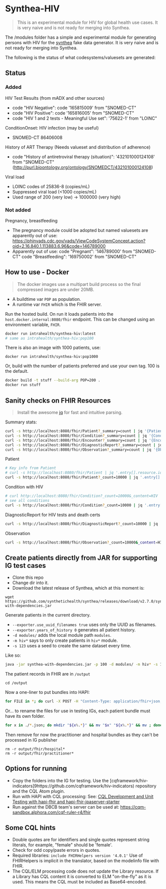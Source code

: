 # Synthea-HIV

> This is an experimental module for HIV for global health use cases. It is very naive and is not ready for merging into Synthea.

The /modules folder has a simple and experimental module for generating persons with HIV for the [synthea](https://github.com/synthetichealth/synthea) fake data generator. It is very naive and is not ready for merging into Synthea.

The following is the status of what codesystems/valuesets are generated:

## Status

### Added

HIV Test Results (from mADX and other sources)
* code "HIV Negative": code '165815009' from "SNOMED-CT"
* code "HIV Positive": code '165816005' from "SNOMED-CT"
* code "HIV 1 and 2 tests - Meaningful Use set": '75622-1' from "LOINC"

ConditionOnset: HIV infection (may be useful)
* SNOMED-CT 86406008

History of ART Therapy (Needs valueset and distribution of adherence)
* code "History of antiretroviral therapy (situation)": '432101000124108' from "SNOMED-CT"
(http://purl.bioontology.org/ontology/SNOMEDCT/432101000124108)

Viral load
* LOINC codes of 25836-8 (copies/mL)
* Suppressed viral load (<1000 copies/mL)
* Used range of 200 (very low) -> 1000000 (very high)


### Not added

Pregnancy, breastfeeding
* The pregnancy module could be adopted but named valuesets are apparently out of use:
https://phinvads.cdc.gov/vads/ViewCodeSystemConcept.action?oid=2.16.840.1.113883.6.96&code=146789000
* Apparently out of use:
    code "Pregnant": '146789000' from "SNOMED-CT"
    code "Breastfeeding": '169750002' from "SNOMED-CT"

## How to use - Docker

> The docker images use a multipart build process so the final compressed images are under 20MB.

* A buildtime var `POP` as population.
* A runtime var `FHIR` which is the FHIR server.

Run the hosted build. On run it loads patients into the `host.docker.internal:8080/fhir` endpoint. This can be changed using an environment variable, `FHIR`.
```bash
docker run intrahealth/synthea-hiv:latest
# same as intrahealth/synthea-hiv:pop100
```

There is also an image with 1000 patients, use:
```
docker run intrahealth/synthea-hiv:pop1000
```

Or, build with the number of patients preferred and use your own tag. 100 is the default.
```bash
docker build -t stuff --build-arg POP=200 .
docker run stuff
```

## Sanity checks on FHIR Resources

> Install the awesome [jq](https://stedolan.github.io/jq/download/) for fast and intuitive parsing.

Summary stats:

```bash
curl -s http://localhost:8080/fhir/Patient?_summary=count | jq '{Patient: .total}'
curl -s http://localhost:8080/fhir/Condition?_summary=count | jq '{Condition: .total}'
curl -s http://localhost:8080/fhir/Encounter?_summary=count | jq '{Encounter: .total}'
curl -s http://localhost:8080/fhir/DiagnosticReport?_summary=count | jq '{DiagnosticReport: .total}'
curl -s http://localhost:8080/fhir/Observation?_summary=count | jq '{Observation: .total}'
```

Patient
```bash
# Key info from Patient
# curl -s http://localhost:8080/fhir/Patient | jq '.entry[].resource.id, .entry[].resource | {gender: .gender, birthDate: .birthDate, deceasedDateTime: .deceasedDateTime}'
curl -s http://localhost:8080/fhir/Patient?_count=10000 | jq '.entry[] | {id: .resource.id, gender: .resource.gender, birthDate: .resource.birthDate, deceasedDateTime: .resource.deceasedDateTime}'
```

Condition with HIV
```bash
# curl http://localhost:8080/fhir/Condition?_count=10000&_content=HIV
# see all conditions
curl -s http://localhost:8080/fhir/Condition?_count=10000 | jq '.entry[] | .resource.code[], .resource.subject.reference, .resource.encounter.reference'
```

DiagnosticReport for HIV tests and death certs
```bash
curl -s http://localhost:8080/fhir/DiagnosticReport?_count=10000 | jq '.entry[] | .resource.code, .resource.subject.reference, .resource.encounter.reference, .resource.result[]'
```

Observation
```bash
curl -s http://localhost:8080/fhir/Observation?_count=10000&_content=HIV | jq '.entry[] | .resource.code.coding[], .resource.subject.reference, .resource.encounter.reference, .resource.valueCodeableConcept[]'
```

## Create patients directly from JAR for supporting IG test cases

* Clone this repo
* Change dir into it.
* Download the latest release of Synthea, which at this moment is:
```
wget https://github.com/synthetichealth/synthea/releases/download/v2.7.0/synthea-with-dependencies.jar
```

Generate patients in the current directory.
* `--exporter.use_uuid_filenames true` uses only the UUID as filenames.
* `--exporter.years_of_history 0` generates all patient history.
* `-d modules/` adds the local module path `modules`.
* `-m hiv*` says to only create patients in `hiv*` module.
* `-s 123` uses a seed to create the same dataset every time.

Like so:
```bash
java -jar synthea-with-dependencies.jar -p 100 -d modules/ -m hiv* -s 123 --exporter.years_of_history 0 --exporter.years_of_history 0 --exporter.use_uuid_filenames true
```

The patient records in FHIR are in `/output`
```
cd /output
```

Now a one-liner to put bundles into HAPI:
```bash
for FILE in *; do curl -X POST -H "Content-Type: application/fhir+json;charset=utf-8" -d @$FILE http://localhost:8080/fhir ; done
```
Or... to rename the files for use in testing IGs, each patient bundle must have its own folder.
```bash
for x in ./*.json; do mkdir "${x%.*}" && mv "$x" "${x%.*}" && mv ; done
```

Then remove for now the practitioner and hospital bundles as they can't be processed in IG publisher
```
rm -r output/fhir/hospital*
rm -r output/fhir/practitioner*
```

## Options for running


* Copy the folders into the IG for testing. Use the [cqframework/hiv-indicators]9https://github.com/cqframework/hiv-indicators) repository and the CQL Atom plugin.
* Run with HAPI with CQL processing:
See: [CQL Development and Unit Testing with hapi-fhir and hapi-fhir-jpaserver-starter](https://docs.google.com/document/d/1nMChThWev-FRsjvsqDPEdS-0qrjqONoMj4livjD2dqQ)
* Run against the DBCB team's server can be used at: https://cqm-sandbox.alphora.com/cqf-ruler-r4/fhir

## Some CQL hints

* Double quotes are for identifiers and single quotes represent string literals, for example, "female" should be 'female'.
* Check for odd copy/paste errors in quotes.
* Required libraries: `include FHIRHelpers version '4.0.1'` Use of FHIRHelpers is implicit in the translator, based on the modelinfo file with FHIR.
* The CQL/ELM processing code does not update the Library resource. If a Library has CQL content it is converted to ELM "on-the-fly" as it is used. This means the CQL must be included as Base64-encoded.




